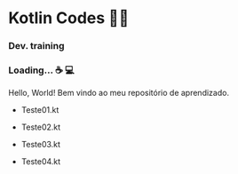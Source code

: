 #  Kotlin Codes :man_technologist:  #

### Dev. training  ### 

### Loading... :coffee: :computer:  ### 

Hello, World! Bem vindo ao meu repositório de aprendizado.

- Teste01.kt

- Teste02.kt

- Teste03.kt

- Teste04.kt

  

